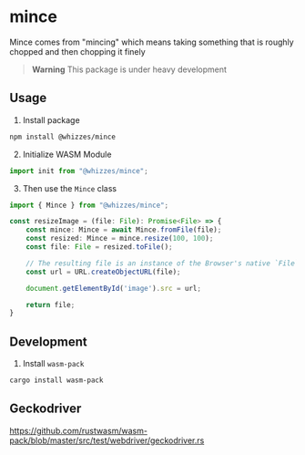 # mince
Mince comes from "mincing" which means taking something that is roughly chopped and then chopping it finely

> **Warning** This package is under heavy development

## Usage

1. Install package

```bash
npm install @whizzes/mince
```

2. Initialize WASM Module

```ts
import init from "@whizzes/mince";
```

3. Then use the `Mince` class

```ts
import { Mince } from "@whizzes/mince";

const resizeImage = (file: File): Promise<File> => {
    const mince: Mince = await Mince.fromFile(file);
    const resized: Mince = mince.resize(100, 100);
    const file: File = resized.toFile();

    // The resulting file is an instance of the Browser's native `File` object
    const url = URL.createObjectURL(file);

    document.getElementById('image').src = url;

    return file;
}
```

## Development

1. Install `wasm-pack`

```bash
cargo install wasm-pack
```

## Geckodriver

https://github.com/rustwasm/wasm-pack/blob/master/src/test/webdriver/geckodriver.rs

